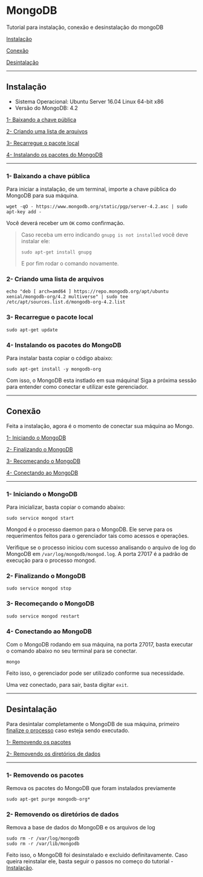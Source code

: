 # MongoDB

Tutorial para instalação, conexão e desinstalação do mongoDB

[Instalação](#Instalação)

[Conexão](#Conexão)

[Desintalação](#Desintalação)

---
## Instalação

- Sistema Operacional: Ubuntu Server 16.04 Linux 64-bit x86
- Versão do MongoDB: 4.2

[1- Baixando a chave pública](#1--Baixando-a-chave-pública)

[2- Criando uma lista de arquivos](#2--Criando-uma-lista-de-arquivos)

[3- Recarregue o pacote local](#3--Recarregue-o-pacote-local)

[4- Instalando os pacotes do MongoDB](#4--Instalando-os-pacotes-do-MongoDB)

---
### 1- Baixando a chave pública

Para iniciar a instalação, de um terminal, importe a chave pública do MongoDB para sua máquina.

```
wget -qO - https://www.mongodb.org/static/pgp/server-4.2.asc | sudo apt-key add -
```

Você deverá receber um `OK` como confirmação.

> Caso receba um erro indicando `gnupg is not installed` você deve instalar ele:
> 
> ```
> sudo apt-get install gnupg
> ```
> 
> E por fim rodar o comando novamente.

### 2- Criando uma lista de arquivos

```
echo "deb [ arch=amd64 ] https://repo.mongodb.org/apt/ubuntu xenial/mongodb-org/4.2 multiverse" | sudo tee /etc/apt/sources.list.d/mongodb-org-4.2.list
```

### 3- Recarregue o pacote local

```
sudo apt-get update
```

### 4- Instalando os pacotes do MongoDB

Para instalar basta copiar o código abaixo:

```
sudo apt-get install -y mongodb-org
```

Com isso, o MongoDB esta instlado em sua máquina! Siga a próxima sessão para entender como conectar e utilizar este gerenciador.

---
## Conexão

Feita a instalação, agora é o momento de conectar sua máquina ao Mongo.

[1- Iniciando o MongoDB](#1--Iniciando-o-MongoDB)

[2- Finalizando o MongoDB](#2--Finalizando-o-MongoDB)

[3- Recomeçando o MongoDB](#3--Recomeçando-o-MongoDB)

[4- Conectando ao MongoDB](#3--Utilizando-o-MongoDB)

---
### 1- Iniciando o MongoDB

Para inicializar, basta copiar o comando abaixo:

```
sudo service mongod start
```

Mongod é o processo daemon para o MongoDB. Ele serve para os requerimentos feitos para o gerenciador tais como acessos e operações. 

Verifique se o processo iniciou com sucesso analisando o arquivo de log do MongoDB em `/var/log/mongodb/mongod.log`. A porta 27017 é a padrão de execução para o processo mongod.

### 2- Finalizando o MongoDB

```
sudo service mongod stop
```

### 3- Recomeçando o MongoDB

```
sudo service mongod restart
```

### 4- Conectando ao MongoDB

Com o MongoDB rodando em sua máquina, na porta 27017, basta executar o comando abaixo no seu terminal para se conectar.

```
mongo
```

Feito isso, o gerenciador pode ser utilizado conforme sua necessidade.

Uma vez conectado, para sair, basta digitar `exit`.

---
## Desintalação

Para desintalar completamente o MongoDB de sua máquina, primeiro [finalize o processo](#2--Finalizando-o-MongoDB) caso esteja sendo executado.

[1- Removendo os pacotes](#1--Removendo-os-pacotes)

[2- Removendo os diretórios de dados](#2--Removendo-os-diretórios-de-dados)

---
### 1- Removendo os pacotes

Remova os pacotes do MongoDB que foram instalados previamente

```
sudo apt-get purge mongodb-org*
```

### 2- Removendo os diretórios de dados

Remova a base de dados do MongoDB e os arquivos de log

```
sudo rm -r /var/log/mongodb
sudo rm -r /var/lib/mongodb
```

Feito isso, o MongoDB foi desinstalado e excluido definitavamente. Caso queira reinstalar ele, basta seguir o passos no começo do tutorial - [Instalação](#Instalação).
